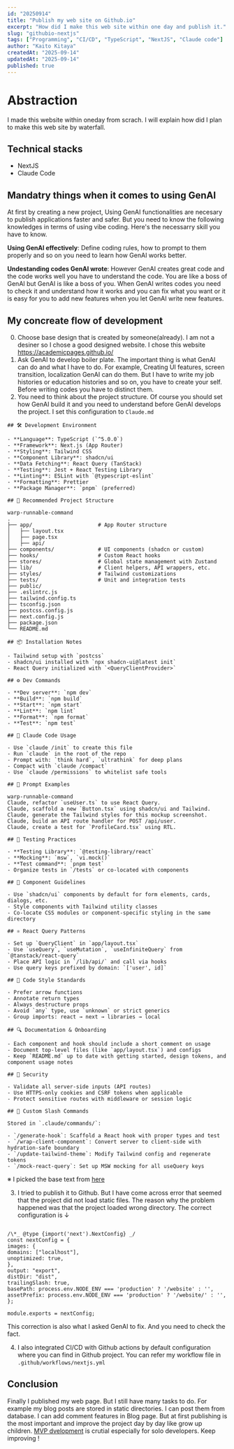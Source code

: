 ```yaml
---
id: "20250914"
title: "Publish my web site on Github.io"
excerpt: "How did I make this web site within one day and publish it."
slug: "githubio-nextjs"
tags: ["Programming", "CI/CD", "TypeScript", "NextJS", "Claude code"]
author: "Kaito Kitaya"
createdAt: "2025-09-14"
updatedAt: "2025-09-14"
published: true
---
```


# Abstraction

I made this website within oneday from scrach. I will explain how did I plan to make this web site by waterfall.

## Technical stacks

- NextJS
- Claude Code

## Mandatry things when it comes to using GenAI

At first by creating a new project, Using GenAI functionalities are necesary to publish applications faster and safer. But you need to know the following knowledges in terms of using vibe coding.
Here's the necessarry skill you have to know.

**Using GenAI effectively**: Define coding rules, how to prompt to them properly and so on you need to learn how GenAI works better.

**Undestanding codes GenAI wrote**: However GenAI creates great code and the code works well you have to understand the code. You are like a boss of GenAI but GenAI is like a boss of you. When GenAI writes codes you need to check it and understand how it works and you can fix what you want or it is easy for you to add new features when you let GenAI write new features.

## My concreate flow of development

0. Choose base design that is created by someone(already). I am not a desiner so I chose a good designed website. I chose this website https://academicpages.github.io/
1. Ask GenAI to develop boiler plate. The important thing is what GenAI can do and what I have to do. For example, Creating UI features, screen transition, localization GenAI can do them. But I have to write my job histories or education histories and so on, you have to create your self. Before writing codes you have to distinct them.
2. You need to think about the project structure. Of course you should set how GenAI build it and you need to understand before GenAI develops the project. I set this configuration to `Claude.md`

```
## 🛠️ Development Environment

- **Language**: TypeScript (`^5.0.0`)
- **Framework**: Next.js (App Router)
- **Styling**: Tailwind CSS
- **Component Library**: shadcn/ui
- **Data Fetching**: React Query (TanStack)
- **Testing**: Jest + React Testing Library
- **Linting**: ESLint with `@typescript-eslint`
- **Formatting**: Prettier
- **Package Manager**: `pnpm` (preferred)

## 📂 Recommended Project Structure

warp-runnable-command
.
├── app/                     # App Router structure
│   ├── layout.tsx
│   ├── page.tsx
│   ├── api/
├── components/              # UI components (shadcn or custom)
├── hooks/                   # Custom React hooks
├── stores/                  # Global state management with Zustand
├── lib/                     # Client helpers, API wrappers, etc.
├── styles/                  # Tailwind customizations
├── tests/                   # Unit and integration tests
├── public/
├── .eslintrc.js
├── tailwind.config.ts
├── tsconfig.json
├── postcss.config.js
├── next.config.js
├── package.json
└── README.md

## 📦 Installation Notes

- Tailwind setup with `postcss`
- shadcn/ui installed with `npx shadcn-ui@latest init`
- React Query initialized with `<QueryClientProvider>`

## ⚙️ Dev Commands

- **Dev server**: `npm dev`
- **Build**: `npm build`
- **Start**: `npm start`
- **Lint**: `npm lint`
- **Format**: `npm format`
- **Test**: `npm test`

## 🧠 Claude Code Usage

- Use `claude /init` to create this file
- Run `claude` in the root of the repo
- Prompt with: `think hard`, `ultrathink` for deep plans
- Compact with `claude /compact`
- Use `claude /permissions` to whitelist safe tools

## 📌 Prompt Examples

warp-runnable-command
Claude, refactor `useUser.ts` to use React Query.
Claude, scaffold a new `Button.tsx` using shadcn/ui and Tailwind.
Claude, generate the Tailwind styles for this mockup screenshot.
Claude, build an API route handler for POST /api/user.
Claude, create a test for `ProfileCard.tsx` using RTL.

## 🧪 Testing Practices

- **Testing Library**: `@testing-library/react`
- **Mocking**: `msw`, `vi.mock()`
- **Test command**: `pnpm test`
- Organize tests in `/tests` or co-located with components

## 🧱 Component Guidelines

- Use `shadcn/ui` components by default for form elements, cards, dialogs, etc.
- Style components with Tailwind utility classes
- Co-locate CSS modules or component-specific styling in the same directory

## ⚛️ React Query Patterns

- Set up `QueryClient` in `app/layout.tsx`
- Use `useQuery`, `useMutation`, `useInfiniteQuery` from `@tanstack/react-query`
- Place API logic in `/lib/api/` and call via hooks
- Use query keys prefixed by domain: `['user', id]`

## 📝 Code Style Standards

- Prefer arrow functions
- Annotate return types
- Always destructure props
- Avoid `any` type, use `unknown` or strict generics
- Group imports: react → next → libraries → local

## 🔍 Documentation & Onboarding

- Each component and hook should include a short comment on usage
- Document top-level files (like `app/layout.tsx`) and configs
- Keep `README.md` up to date with getting started, design tokens, and component usage notes

## 🔐 Security

- Validate all server-side inputs (API routes)
- Use HTTPS-only cookies and CSRF tokens when applicable
- Protect sensitive routes with middleware or session logic

## 🧩 Custom Slash Commands

Stored in `.claude/commands/`:

- `/generate-hook`: Scaffold a React hook with proper types and test
- `/wrap-client-component`: Convert server to client-side with hydration-safe boundary
- `/update-tailwind-theme`: Modify Tailwind config and regenerate tokens
- `/mock-react-query`: Set up MSW mocking for all useQuery keys

```

※ I picked the base text from [here](https://gist.github.com/gregsantos/2fc7d7551631b809efa18a0bc4debd2a)

3. I tried to publish it to Github. But I have come across error that seemed that the project did not load static files. The reason why the problem happened was that the project loaded wrong directory. The correct configuration is ↓

```

/\*_ @type {import('next').NextConfig} _/
const nextConfig = {
images: {
domains: ["localhost"],
unoptimized: true,
},
output: "export",
distDir: "dist",
trailingSlash: true,
basePath: process.env.NODE_ENV === 'production' ? '/website' : '',
assetPrefix: process.env.NODE_ENV === 'production' ? '/website/' : '',
};

module.exports = nextConfig;

```

This correction is also what I asked GenAI to fix. And you need to check the fact.

4. I also integrated CI/CD with Github actions by default configuration where you can find in Github project. You can refer my workflow file in `.github/workflows/nextjs.yml`

## Conclusion

Finally I published my web page. But I still have many tasks to do. For example my blog posts are stored in static directories. I can post them from database. I can add comment features in Blog page.
But at first publishing is the most important and improve the project day by day like grow up children.
[MVP dvelopment](https://blog.crisp.se/2016/01/25/henrikkniberg/making-sense-of-mvp) is crutial especially for solo developers. Keep improving !
